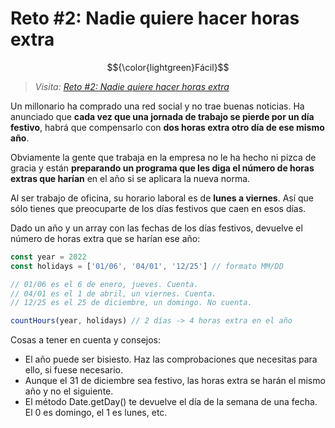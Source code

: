 # Reto #2: Nadie quiere hacer horas extra

$${\color{lightgreen}Fácil}$$

> _Visita: [Reto #2: Nadie quiere hacer horas extra](https://2022.adventjs.dev/es/challenges/2022/2)_

Un millonario ha comprado una red social y no trae buenas noticias. Ha anunciado
que **cada vez que una jornada de trabajo se pierde por un día festivo**, habrá que
compensarlo con **dos horas extra otro día de ese mismo año**.

Obviamente la gente que trabaja en la empresa no le ha hecho ni pizca de gracia
y están **preparando un programa que les diga el número de horas extras que harían**
en el año si se aplicara la nueva norma.

Al ser trabajo de oficina, su horario laboral es de **lunes a viernes**. Así que
sólo tienes que preocuparte de los días festivos que caen en esos días.

Dado un año y un array con las fechas de los días festivos, devuelve el número
de horas extra que se harían ese año:

```javascript
const year = 2022
const holidays = ['01/06', '04/01', '12/25'] // formato MM/DD

// 01/06 es el 6 de enero, jueves. Cuenta.
// 04/01 es el 1 de abril, un viernes. Cuenta.
// 12/25 es el 25 de diciembre, un domingo. No cuenta.

countHours(year, holidays) // 2 días -> 4 horas extra en el año

```

Cosas a tener en cuenta y consejos:

- El año puede ser bisiesto. Haz las comprobaciones que necesitas para ello,
si fuese necesario.
- Aunque el 31 de diciembre sea festivo, las horas extra se harán el mismo año
y no el siguiente.
- El método Date.getDay() te devuelve el día de la semana de una fecha. El 0 es
domingo, el 1 es lunes, etc.

